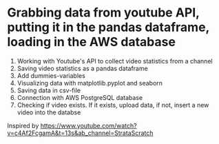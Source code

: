 # Grabbing data from youtube API, putting it in the pandas dataframe, loading in the AWS database

1.	Working with Youtube's API to collect video statistics from a channel
2.	Saving video statistics as a pandas dataframe
3.	Add dummies-variables
4.	Visualizing data with matplotlib.pyplot and seaborn
5.  Saving data in csv-file
6.  Connection with AWS PostgreSQL database
7.  Checking if video exists. If it exists, upload data, if not, insert a new video into the databse

Inspired by https://www.youtube.com/watch?v=c4Af2FcgamA&t=13s&ab_channel=StrataScratch
